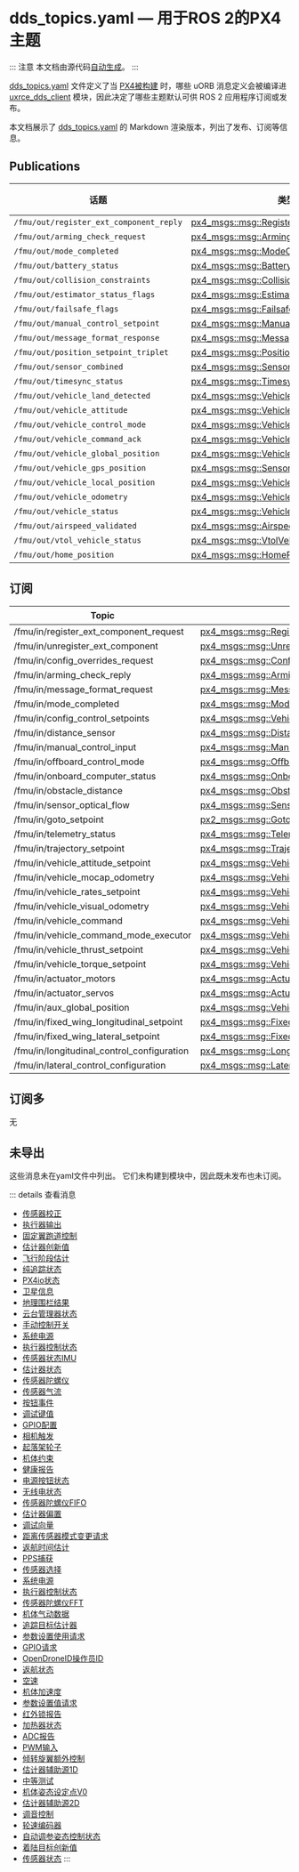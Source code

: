 # dds_topics.yaml — 用于ROS 2的PX4主题

::: 注意
本文档由源代码[自动生成](https://github.com/PX4/PX4-Autopilot/blob/main/Tools/msg/generate_msg_docs.py)。
:::

[dds_topics.yaml](https://github.com/PX4/PX4-Autopilot/blob/main/src/modules/uxrce_dds_client/dds_topics.yaml) 文件定义了当 [PX4被构建](../middleware/uxrce_dds.md#code-generation) 时，哪些 uORB 消息定义会被编译进 [uxrce_dds_client](../modules/modules_system.md#uxrce-dds-client) 模块，因此决定了哪些主题默认可供 ROS 2 应用程序订阅或发布。

本文档展示了 [dds_topics.yaml](https://github.com/PX4/PX4-Autopilot/blob/main/src/modules/uxrce_dds_client/dds_topics.yaml) 的 Markdown 渲染版本，列出了发布、订阅等信息。

## Publications

话题 | 类型 | 速率限制
--- | --- | ---
`/fmu/out/register_ext_component_reply` | [px4_msgs::msg::RegisterExtComponentReply](../msg_docs/RegisterExtComponentReply.md) | 
`/fmu/out/arming_check_request` | [px4_msgs::msg::ArmingCheckRequest](../msg_docs/ArmingCheckRequest.md) | 5.0
`/fmu/out/mode_completed` | [px4_msgs::msg::ModeCompleted](../msg_docs/ModeCompleted.md) | 50.0
`/fmu/out/battery_status` | [px4_msgs::msg::BatteryStatus](../msg_docs/BatteryStatus.md) | 1.0
`/fmu/out/collision_constraints` | [px4_msgs::msg::CollisionConstraints](../msg_docs/CollisionConstraints.md) | 50.0
`/fmu/out/estimator_status_flags` | [px4_msgs::msg::EstimatorStatusFlags](../msg_docs/EstimatorStatusFlags.md) | 5.0
`/fmu/out/failsafe_flags` | [px4_msgs::msg::FailsafeFlags](../msg_docs/FailsafeFlags.md) | 5.0
`/fmu/out/manual_control_setpoint` | [px4_msgs::msg::ManualControlSetpoint](../msg_docs/ManualControlSetpoint.md) | 25.0
`/fmu/out/message_format_response` | [px4_msgs::msg::MessageFormatResponse](../msg_docs/MessageFormatResponse.md) | 
`/fmu/out/position_setpoint_triplet` | [px4_msgs::msg::PositionSetpointTriplet](../msg_docs/PositionSetpointTriplet.md) | 5.0
`/fmu/out/sensor_combined` | [px4_msgs::msg::SensorCombined](../msg_docs/SensorCombined.md) | 
`/fmu/out/timesync_status` | [px4_msgs::msg::TimesyncStatus](../msg_docs/TimesyncStatus.md) | 10.0
`/fmu/out/vehicle_land_detected` | [px4_msgs::msg::VehicleLandDetected](../msg_docs/VehicleLandDetected.md) | 5.0
`/fmu/out/vehicle_attitude` | [px4_msgs::msg::VehicleAttitude](../msg_docs/VehicleAttitude.md) | 
`/fmu/out/vehicle_control_mode` | [px4_msgs::msg::VehicleControlMode](../msg_docs/VehicleControlMode.md) | 50.0
`/fmu/out/vehicle_command_ack` | [px4_msgs::msg::VehicleCommandAck](../msg_docs/VehicleCommandAck.md) | 
`/fmu/out/vehicle_global_position` | [px4_msgs::msg::VehicleGlobalPosition](../msg_docs/VehicleGlobalPosition.md) | 50.0
`/fmu/out/vehicle_gps_position` | [px4_msgs::msg::SensorGps](../msg_docs/SensorGps.md) | 50.0
`/fmu/out/vehicle_local_position` | [px4_msgs::msg::VehicleLocalPosition](../msg_docs/VehicleLocalPosition.md) | 50.0
`/fmu/out/vehicle_odometry` | [px4_msgs::msg::VehicleOdometry](../msg_docs/VehicleOdometry.md) | 
`/fmu/out/vehicle_status` | [px4_msgs::msg::VehicleStatus](../msg_docs/VehicleStatus.md) | 5.0
`/fmu/out/airspeed_validated` | [px4_msgs::msg::AirspeedValidated](../msg_docs/AirspeedValidated.md) | 50.0
`/fmu/out/vtol_vehicle_status` | [px4_msgs::msg::VtolVehicleStatus](../msg_docs/VtolVehicleStatus.md) | 
`/fmu/out/home_position` | [px4_msgs::msg::HomePosition](../msg_docs/HomePosition.md) | 5.0

## 订阅

Topic | 类型
--- | ---
/fmu/in/register_ext_component_request | [px4_msgs::msg::RegisterExtComponentRequest](../msg_docs/RegisterExtComponentRequest.md)
/fmu/in/unregister_ext_component | [px4_msgs::msg::UnregisterExtComponent](../msg_docs/UnregisterExtComponent.md)
/fmu/in/config_overrides_request | [px4_msgs::msg::ConfigOverrides](../msg_docs/ConfigOverrides.md)
/fmu/in/arming_check_reply | [px4_msgs::msg::ArmingCheckReply](../msg_docs/ArmingCheckReply.md)
/fmu/in/message_format_request | [px4_msgs::msg::MessageFormatRequest](../msg_docs/MessageFormatRequest.md)
/fmu/in/mode_completed | [px4_msgs::msg::ModeCompleted](../msg_docs/ModeCompleted.md)
/fmu/in/config_control_setpoints | [px4_msgs::msg::VehicleControlMode](../msg_docs/VehicleControlMode.md)
/fmu/in/distance_sensor | [px4_msgs::msg::DistanceSensor](../msg_docs/DistanceSensor.md)
/fmu/in/manual_control_input | [px4_msgs::msg::ManualControlSetpoint](../msg_docs/ManualControlSetpoint.md)
/fmu/in/offboard_control_mode | [px4_msgs::msg::OffboardControlMode](../msg_docs/OffboardControlMode.md)
/fmu/in/onboard_computer_status | [px4_msgs::msg::OnboardComputerStatus](../msg_docs/OnboardComputerStatus.md)
/fmu/in/obstacle_distance | [px4_msgs::msg::ObstacleDistance](../msg_docs/ObstacleDistance.md)
/fmu/in/sensor_optical_flow | [px4_msgs::msg::SensorOpticalFlow](../msg_docs/SensorOpticalFlow.md)
/fmu/in/goto_setpoint | [px2_msgs::msg::GotoSetpoint](../msg_docs/GotoSetpoint.md)
/fmu/in/telemetry_status | [px4_msgs::msg::TelemetryStatus](../msg_docs/TelemetryStatus.md)
/fmu/in/trajectory_setpoint | [px4_msgs::msg::TrajectorySetpoint](../msg_docs/TrajectorySetpoint.md)
/fmu/in/vehicle_attitude_setpoint | [px4_msgs::msg::VehicleAttitudeSetpoint](../msg_docs/VehicleAttitudeSetpoint.md)
/fmu/in/vehicle_mocap_odometry | [px4_msgs::msg::VehicleOdometry](../msg_docs/VehicleOdometry.md)
/fmu/in/vehicle_rates_setpoint | [px4_msgs::msg::VehicleRatesSetpoint](../msg_docs/VehicleRatesSetpoint.md)
/fmu/in/vehicle_visual_odometry | [px4_msgs::msg::VehicleOdometry](../msg_docs/VehicleOdometry.md)
/fmu/in/vehicle_command | [px4_msgs::msg::VehicleCommand](../msg_docs/VehicleCommand.md)
/fmu/in/vehicle_command_mode_executor | [px4_msgs::msg::VehicleCommand](../msg_docs/VehicleCommand.md)
/fmu/in/vehicle_thrust_setpoint | [px4_msgs::msg::VehicleThrustSetpoint](../msg_docs/VehicleThrustSetpoint.md)
/fmu/in/vehicle_torque_setpoint | [px4_msgs::msg::VehicleTorqueSetpoint](../msg_docs/VehicleTorqueSetpoint.md)
/fmu/in/actuator_motors | [px4_msgs::msg::ActuatorMotors](../msg_docs/ActuatorMotors.md)
/fmu/in/actuator_servos | [px4_msgs::msg::ActuatorServos](../msg_docs/ActuatorServos.md)
/fmu/in/aux_global_position | [px4_msgs::msg::VehicleGlobalPosition](../msg_docs/VehicleGlobalPosition.md)
/fmu/in/fixed_wing_longitudinal_setpoint | [px4_msgs::msg::FixedWingLongitudinalSetpoint](../msg_docs/FixedWingLongitudinalSetpoint.md)
/fmu/in/fixed_wing_lateral_setpoint | [px4_msgs::msg::FixedWingLateralSetpoint](../msg_docs/FixedWingLateralSetpoint.md)
/fmu/in/longitudinal_control_configuration | [px4_msgs::msg::LongitudinalControlConfiguration](../msg_docs/LongitudinalControlConfiguration.md)
/fmu/in/lateral_control_configuration | [px4_msgs::msg::LateralControlConfiguration](../msg_docs/LateralControlConfiguration.md)

## 订阅多

无

## 未导出

这些消息未在yaml文件中列出。
它们未构建到模块中，因此既未发布也未订阅。

::: details 查看消息

- [传感器校正](../msg_docs/SensorCorrection.md)
- [执行器输出](../msg_docs/ActuatorOutputs.md)
- [固定翼跑道控制](../msg_docs/FixedWingRunwayControl.md)
- [估计器创新值](../msg_docs/EstimatorInnovations.md)
- [飞行阶段估计](../msg_docs/FlightPhaseEstimation.md)
- [纯追踪状态](../msg_docs/PurePursuitStatus.md)
- [PX4io状态](../msg_docs/Px4ioStatus.md)
- [卫星信息](../msg_docs/SatelliteInfo.md)
- [地理围栏结果](../msg_docs/GeofenceResult.md)
- [云台管理器状态](../msg_docs/GimbalManagerStatus.md)
- [手动控制开关](../msg_docs/ManualControlSwitches.md)
- [系统电源](../msg_docs/SystemPower.md)
- [执行器控制状态](../msg_docs/ActuatorControlsStatus.md)
- [传感器状态IMU](../msg_docs/SensorsStatusImu.md)
- [估计器状态](../msg_docs/EstimatorStates.md)
- [传感器陀螺仪](../msg_docs/SensorGyro.md)
- [传感器气流](../msg_docs/SensorAirflow.md)
- [按钮事件](../msg_docs/ButtonEvent.md)
- [调试键值](../msg_docs/DebugKeyValue.md)
- [GPIO配置](../msg_docs/GpioConfig.md)
- [相机触发](../msg_docs/CameraTrigger.md)
- [起落架轮子](../msg_docs/LandingGearWheel.md)
- [机体约束](../msg_docs/VehicleConstraints.md)
- [健康报告](../msg_docs/HealthReport.md)
- [电源按钮状态](../msg_docs/PowerButtonState.md)
- [无线电状态](../msg_docs/RadioStatus.md)
- [传感器陀螺仪FIFO](../msg_docs/SensorGyroFifo.md)
- [估计器偏置](../msg_docs/EstimatorBias.md)
- [调试向量](../msg_docs/DebugVect.md)
- [距离传感器模式变更请求](../msg_docs/DistanceSensorModeChangeRequest.md)
- [返航时间估计](../msg_docs/RtlTimeEstimate.md)
- [PPS捕获](../msg_docs/PpsCapture.md)
- [传感器选择](../msg_docs/SensorSelection.md)
- [系统电源](../msg_docs/SystemPower.md)
- [执行器控制状态](../msg_docs/ActuatorControlsStatus.md)
- [传感器陀螺仪FFT](../msg_docs/SensorGyroFft.md)
- [机体气动数据](../msg_docs/VehicleAirData.md)
- [追踪目标估计器](../msg_docs/FollowTargetEstimator.md)
- [参数设置使用请求](../msg_docs/ParameterSetUsedRequest.md)
- [GPIO请求](../msg_docs/GpioRequest.md)
- [OpenDroneID操作员ID](../msg_docs/OpenDroneIdOperatorId.md)
- [返航状态](../msg_docs/RtlStatus.md)
- [空速](../msg_docs/Airspeed.md)
- [机体加速度](../msg_docs/VehicleAcceleration.md)
- [参数设置值请求](../msg_docs/ParameterSetValueRequest.md)
- [红外锁报告](../msg_docs/IrlockReport.md)
- [加热器状态](../msg_docs/HeaterStatus.md)
- [ADC报告](../msg_docs/AdcReport.md)
- [PWM输入](../msg_docs/PwmInput.md)
- [倾转旋翼额外控制](../msg_docs/TiltrotorExtraControls.md)
- [估计器辅助源1D](../msg_docs/EstimatorAidSource1d.md)
- [中等测试](../msg_docs/OrbTestMedium.md)
- [机体姿态设定点V0](../msg_docs/VehicleAttitudeSetpointV0.md)
- [估计器辅助源2D](../msg_docs/EstimatorAidSource2d.md)
- [调音控制](../msg_docs/TuneControl.md)
- [轮速编码器](../msg_docs/WheelEncoders.md)
- [自动调参姿态控制状态](../msg_docs/AutotuneAttitudeControlStatus.md)
- [着陆目标创新值](../msg_docs/LandingTargetInnovations.md)
- [传感器状态](../msg_docs/SensorsStatus.md)
:::